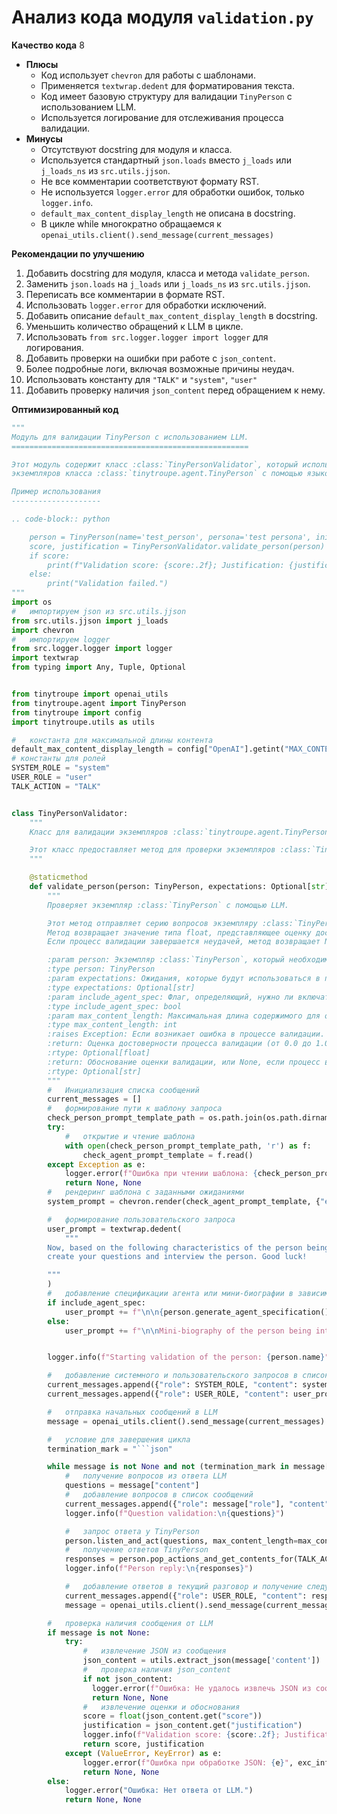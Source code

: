 # Анализ кода модуля `validation.py`

**Качество кода**
8
-   **Плюсы**
    - Код использует `chevron` для работы с шаблонами.
    - Применяется `textwrap.dedent` для форматирования текста.
    - Код имеет базовую структуру для валидации `TinyPerson` с использованием LLM.
    - Используется логирование для отслеживания процесса валидации.
-   **Минусы**
    -  Отсутствуют docstring для модуля и класса.
    -  Используется стандартный `json.loads` вместо `j_loads` или `j_loads_ns` из `src.utils.jjson`.
    -  Не все комментарии соответствуют формату RST.
    -  Не используется `logger.error` для обработки ошибок, только `logger.info`.
    -  `default_max_content_display_length` не описана в docstring.
    -  В цикле while многократно обращаемся к `openai_utils.client().send_message(current_messages)`

**Рекомендации по улучшению**

1.  Добавить docstring для модуля, класса и метода `validate_person`.
2.  Заменить `json.loads` на `j_loads` или `j_loads_ns` из `src.utils.jjson`.
3.  Переписать все комментарии в формате RST.
4.  Использовать `logger.error` для обработки исключений.
5.  Добавить описание `default_max_content_display_length` в docstring.
6.  Уменьшить количество обращений к LLM в цикле.
7.  Использовать `from src.logger.logger import logger` для логирования.
8.  Добавить проверки на ошибки при работе с `json_content`.
9.  Более подробные логи, включая возможные причины неудач.
10. Использовать константу для `"TALK"` и `"system"`, `"user"`
11. Добавить проверку наличия `json_content` перед обращением к нему.

**Оптимизированный код**

```python
"""
Модуль для валидации TinyPerson с использованием LLM.
=====================================================

Этот модуль содержит класс :class:`TinyPersonValidator`, который используется для проверки
экземпляров класса :class:`tinytroupe.agent.TinyPerson` с помощью языковой модели OpenAI.

Пример использования
--------------------

.. code-block:: python

    person = TinyPerson(name='test_person', persona='test persona', initial_context='test context')
    score, justification = TinyPersonValidator.validate_person(person)
    if score:
        print(f"Validation score: {score:.2f}; Justification: {justification}")
    else:
        print("Validation failed.")
"""
import os
#   импортируем json из src.utils.jjson
from src.utils.jjson import j_loads
import chevron
#   импортируем logger
from src.logger.logger import logger
import textwrap
from typing import Any, Tuple, Optional


from tinytroupe import openai_utils
from tinytroupe.agent import TinyPerson
from tinytroupe import config
import tinytroupe.utils as utils

#   константа для максимальной длины контента
default_max_content_display_length = config["OpenAI"].getint("MAX_CONTENT_DISPLAY_LENGTH", 1024)
# константы для ролей
SYSTEM_ROLE = "system"
USER_ROLE = "user"
TALK_ACTION = "TALK"


class TinyPersonValidator:
    """
    Класс для валидации экземпляров :class:`tinytroupe.agent.TinyPerson`.

    Этот класс предоставляет метод для проверки экземпляров :class:`TinyPerson` с использованием LLM.
    """

    @staticmethod
    def validate_person(person: TinyPerson, expectations: Optional[str] = None, include_agent_spec: bool = True, max_content_length: int = default_max_content_display_length) -> Tuple[Optional[float], Optional[str]]:
        """
        Проверяет экземпляр :class:`TinyPerson` с помощью LLM.

        Этот метод отправляет серию вопросов экземпляру :class:`TinyPerson` для проверки его ответов с помощью LLM.
        Метод возвращает значение типа float, представляющее оценку достоверности процесса валидации.
        Если процесс валидации завершается неудачей, метод возвращает None.

        :param person: Экземпляр :class:`TinyPerson`, который необходимо проверить.
        :type person: TinyPerson
        :param expectations: Ожидания, которые будут использоваться в процессе валидации. По умолчанию None.
        :type expectations: Optional[str]
        :param include_agent_spec: Флаг, определяющий, нужно ли включать спецификацию агента в запрос. По умолчанию True.
        :type include_agent_spec: bool
        :param max_content_length: Максимальная длина содержимого для отображения при рендеринге разговора. По умолчанию `default_max_content_display_length`.
        :type max_content_length: int
        :raises Exception: Если возникает ошибка в процессе валидации.
        :return: Оценка достоверности процесса валидации (от 0.0 до 1.0), или None, если процесс валидации завершается неудачей.
        :rtype: Optional[float]
        :return: Обоснование оценки валидации, или None, если процесс валидации завершается неудачей.
        :rtype: Optional[str]
        """
        #   Инициализация списка сообщений
        current_messages = []
        #   формирование пути к шаблону запроса
        check_person_prompt_template_path = os.path.join(os.path.dirname(__file__), 'prompts/check_person.mustache')
        try:
            #   открытие и чтение шаблона
            with open(check_person_prompt_template_path, 'r') as f:
                check_agent_prompt_template = f.read()
        except Exception as e:
            logger.error(f"Ошибка при чтении шаблона: {check_person_prompt_template_path}", exc_info=True)
            return None, None
        #   рендеринг шаблона с заданными ожиданиями
        system_prompt = chevron.render(check_agent_prompt_template, {"expectations": expectations})

        #   формирование пользовательского запроса
        user_prompt = textwrap.dedent(
            """
        Now, based on the following characteristics of the person being interviewed, and following the rules given previously, 
        create your questions and interview the person. Good luck!

        """
        )
        #   добавление спецификации агента или мини-биографии в зависимости от флага `include_agent_spec`
        if include_agent_spec:
            user_prompt += f"\n\n{person.generate_agent_specification()}"
        else:
            user_prompt += f"\n\nMini-biography of the person being interviewed: {person.minibio()}"


        logger.info(f"Starting validation of the person: {person.name}")

        #   добавление системного и пользовательского запросов в список сообщений
        current_messages.append({"role": SYSTEM_ROLE, "content": system_prompt})
        current_messages.append({"role": USER_ROLE, "content": user_prompt})

        #   отправка начальных сообщений в LLM
        message = openai_utils.client().send_message(current_messages)

        #   условие для завершения цикла
        termination_mark = "```json"

        while message is not None and not (termination_mark in message["content"]):
            #   получение вопросов из ответа LLM
            questions = message["content"]
            #   добавление вопросов в список сообщений
            current_messages.append({"role": message["role"], "content": questions})
            logger.info(f"Question validation:\n{questions}")

            #   запрос ответа у TinyPerson
            person.listen_and_act(questions, max_content_length=max_content_length)
            #   получение ответов TinyPerson
            responses = person.pop_actions_and_get_contents_for(TALK_ACTION, False)
            logger.info(f"Person reply:\n{responses}")

            #   добавление ответов в текущий разговор и получение следующего сообщения
            current_messages.append({"role": USER_ROLE, "content": responses})
            message = openai_utils.client().send_message(current_messages)

        #   проверка наличия сообщения от LLM
        if message is not None:
            try:
                #   извлечение JSON из сообщения
                json_content = utils.extract_json(message['content'])
                #   проверка наличия json_content
                if not json_content:
                  logger.error(f"Ошибка: Не удалось извлечь JSON из сообщения: {message['content']}")
                  return None, None
                #   извлечение оценки и обоснования
                score = float(json_content.get("score"))
                justification = json_content.get("justification")
                logger.info(f"Validation score: {score:.2f}; Justification: {justification}")
                return score, justification
            except (ValueError, KeyError) as e:
                logger.error(f"Ошибка при обработке JSON: {e}", exc_info=True)
                return None, None
        else:
            logger.error("Ошибка: Нет ответа от LLM.")
            return None, None